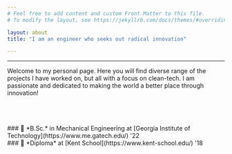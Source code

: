 ```yaml
---
# Feel free to add content and custom Front Matter to this file.
# To modify the layout, see https://jekyllrb.com/docs/themes/#overriding-theme-defaults

layout: about
title: "I am an engineer who seeks out radical innovation"

---
```

---
Welcome to my personal page. Here you will find diverse range of the projects I have worked on, but all with a focus on clean-tech. I am passionate and dedicated to making the world a better place through innovation!

<br />
<br />
<br />
### 🐝 *B.Sc.* in Mechanical Engineering at [Georgia Institute of Technology](https://www.me.gatech.edu/) '22 <br />
### 🦁 *Diploma* at [Kent School](https://www.kent-school.edu/) '18
